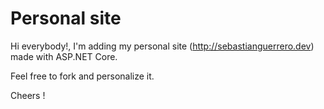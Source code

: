 # Personal site

Hi everybody!, I'm adding my personal site (<a href="http://sebastianguerrero.dev">http://sebastianguerrero.dev</a>) made with ASP.NET Core.

Feel free to fork and personalize it.

Cheers !
